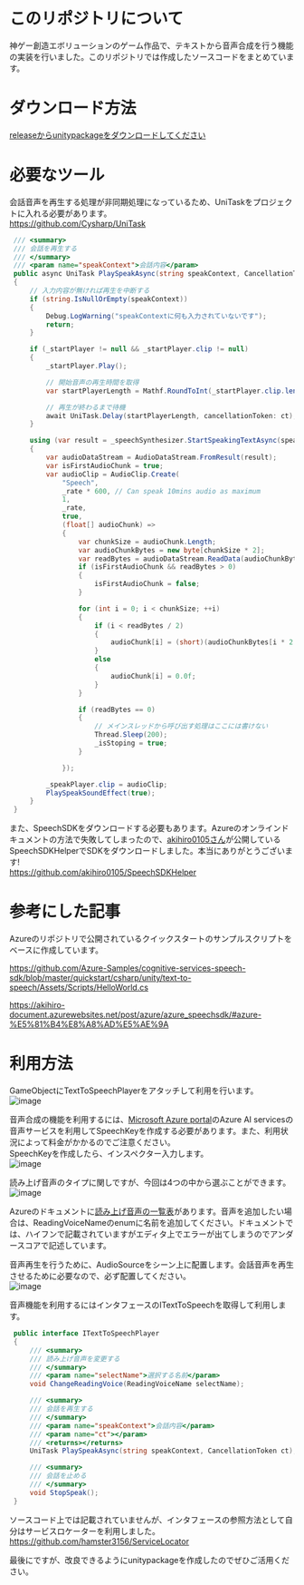 # このリポジトリについて
神ゲー創造エボリューションのゲーム作品で、テキストから音声合成を行う機能の実装を行いました。このリポジトリでは作成したソースコードをまとめています。

# ダウンロード方法
[releaseからunitypackageをダウンロードしてください](https://github.com/hamster3156/TextToSpeech/releases/tag/v.1.0.0)

# 必要なツール
会話音声を再生する処理が非同期処理になっているため、UniTaskをプロジェクトに入れる必要があります。\
https://github.com/Cysharp/UniTask

```C#
 /// <summary>
 /// 会話を再生する
 /// </summary>
 /// <param name="speakContext">会話内容</param>
 public async UniTask PlaySpeakAsync(string speakContext, CancellationToken ct)
 {
     // 入力内容が無ければ再生を中断する
     if (string.IsNullOrEmpty(speakContext))
     {
         Debug.LogWarning("speakContextに何も入力されていないです");
         return;
     }

     if (_startPlayer != null && _startPlayer.clip != null)
     {
         _startPlayer.Play();

         // 開始音声の再生時間を取得
         var startPlayerLength = Mathf.RoundToInt(_startPlayer.clip.length);

         // 再生が終わるまで待機
         await UniTask.Delay(startPlayerLength, cancellationToken: ct);
     }

     using (var result = _speechSynthesizer.StartSpeakingTextAsync(speakContext).Result)
     {
         var audioDataStream = AudioDataStream.FromResult(result);
         var isFirstAudioChunk = true;
         var audioClip = AudioClip.Create(
             "Speech",
             _rate * 600, // Can speak 10mins audio as maximum
             1,
             _rate,
             true,
             (float[] audioChunk) =>
             {
                 var chunkSize = audioChunk.Length;
                 var audioChunkBytes = new byte[chunkSize * 2];
                 var readBytes = audioDataStream.ReadData(audioChunkBytes);
                 if (isFirstAudioChunk && readBytes > 0)
                 {
                     isFirstAudioChunk = false;
                 }

                 for (int i = 0; i < chunkSize; ++i)
                 {
                     if (i < readBytes / 2)
                     {
                         audioChunk[i] = (short)(audioChunkBytes[i * 2 + 1] << 8 | audioChunkBytes[i * 2]) / 32768.0F;
                     }
                     else
                     {
                         audioChunk[i] = 0.0f;
                     }
                 }

                 if (readBytes == 0)
                 {
                     // メインスレッドから呼び出す処理はここには書けない
                     Thread.Sleep(200);
                     _isStoping = true;
                 }

             });

         _speakPlayer.clip = audioClip;
         PlaySpeakSoundEffect(true);
     }
 }
```

また、SpeechSDKをダウンロードする必要もあります。Azureのオンラインドキュメントの方法で失敗してしまったので、[akihiro0105さん](https://github.com/akihiro0105)が公開しているSpeechSDKHelperでSDKをダウンロードしました。本当にありがとうございます!\
https://github.com/akihiro0105/SpeechSDKHelper

# 参考にした記事
Azureのリポジトリで公開されているクイックスタートのサンプルスクリプトをベースに作成しています。

https://github.com/Azure-Samples/cognitive-services-speech-sdk/blob/master/quickstart/csharp/unity/text-to-speech/Assets/Scripts/HelloWorld.cs

https://akihiro-document.azurewebsites.net/post/azure/azure_speechsdk/#azure-%E5%81%B4%E8%A8%AD%E5%AE%9A

# 利用方法
GameObjectにTextToSpeechPlayerをアタッチして利用を行います。\
![image](https://github.com/user-attachments/assets/580865cb-588d-4efd-8ab2-9bafc56accbe)

音声合成の機能を利用するには、[Microsoft Azure portal](https://azure.microsoft.com/ja-jp/get-started/azure-portal/)のAzure AI servicesの音声サービスを利用してSpeechKeyを作成する必要があります。また、利用状況によって料金がかかるのでご注意ください。\
SpeechKeyを作成したら、インスペクター入力します。\
![image](https://github.com/user-attachments/assets/63029c10-d23c-4a80-b2c0-9005578ee26b)

読み上げ音声のタイプに関しですが、今回は4つの中から選ぶことができます。\
![image](https://github.com/user-attachments/assets/292843a4-a1ef-460a-8e52-a3746b24fa63)

Azureのドキュメントに[読み上げ音声の一覧表](https://learn.microsoft.com/ja-jp/azure/ai-services/speech-service/language-support?tabs=tts#multilingual-voices)があります。音声を追加したい場合は、ReadingVoiceNameのenumに名前を追加してください。ドキュメントでは、ハイフンで記載されていますがエディタ上でエラーが出てしまうのでアンダースコアで記述しています。

音声再生を行うために、AudioSourceをシーン上に配置します。会話音声を再生させるために必要なので、必ず配置してください。\
![image](https://github.com/user-attachments/assets/9d41803a-e107-47f7-a323-aa64fc1facf2)

音声機能を利用するにはインタフェースのITextToSpeechを取得して利用します。

```C#
 public interface ITextToSpeechPlayer
 {
     /// <summary>
     /// 読み上げ音声を変更する
     /// </summary>
     /// <param name="selectName">選択する名前</param>
     void ChangeReadingVoice(ReadingVoiceName selectName);

     /// <summary>
     /// 会話を再生する
     /// </summary>
     /// <param name="speakContext">会話内容</param>
     /// <param name="ct"></param>
     /// <returns></returns>
     UniTask PlaySpeakAsync(string speakContext, CancellationToken ct);

     /// <summary>
     /// 会話を止める
     /// </summary>
     void StopSpeak();
 }
```

ソースコード上では記載されていませんが、インタフェースの参照方法として自分はサービスロケーターを利用しました。
https://github.com/hamster3156/ServiceLocator

最後にですが、改良できるようにunitypackageを作成したのでぜひご活用ください。
